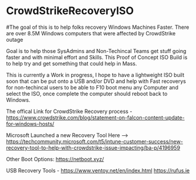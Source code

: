 # CrowdStrikeRecoveryISO

#The goal of this is to help folks recovery Windows Machines Faster. There are over 8.5M Windows computers that were affected by CrowdStrike outage

Goal is to help those SysAdmins and Non-Techincal Teams get stuff going faster and with minimal effort and Skills. This Proof of Concept ISO Build is to help try and get something that could help in Mass. 

This is currently a Work in progress, I hope to have a lightweight ISO built soon that can be put onto a USB and/or DVD and help with Fast recoverys for non-techincal users to be able to F10 boot menu any Computer and select the ISO, once complete the computer should reboot back to Windows. 

The offical Link for CrowdStrike Recovery process - https://www.crowdstrike.com/blog/statement-on-falcon-content-update-for-windows-hosts/

Microsoft Launched a new Recovery Tool Here --> https://techcommunity.microsoft.com/t5/intune-customer-success/new-recovery-tool-to-help-with-crowdstrike-issue-impacting/ba-p/4196959

Other Boot Options: https://netboot.xyz/

USB Recovery Tools  - https://www.ventoy.net/en/index.html
https://rufus.ie
